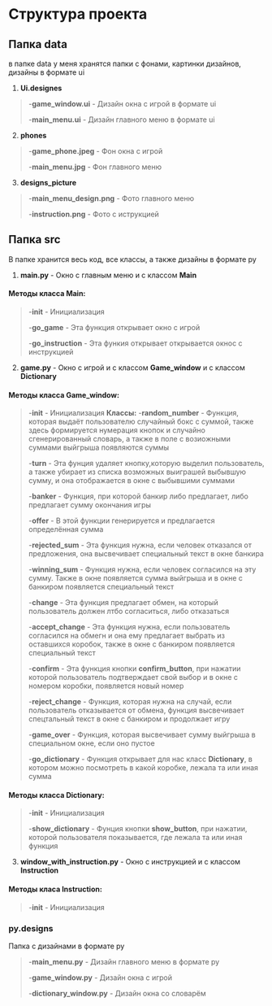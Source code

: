 # Структура проекта

## Папка data
в папке data у меня хранятся папки
с фонами, картинки дизайнов, дизайны в формате ui
1.  **Ui.designes**
>-**game_window.ui** - Дизайн окна с игрой в формате ui
>
>-**main_menu.ui** - Дизайн главного меню в формате ui
2.  **phones**
>-**game_phone.jpeg** - Фон окна с игрой
>
>-**main_menu.jpg** - Фон главного меню
3.  **designs_picture**
>-**main_menu_design.png** - Фото главного меню
>
>-**instruction.png** - Фото с иструкцией
## Папка src
В папке хранится весь код, все классы, а также дизайны в формате py

1.  **main.py** - Окно с главным меню и с классом **Main**
####   Методы класса Main:
>-**__init__** - Инициализация
>
>-**go_game** - Эта функция открывает окно с игрой
>
>-**go_instruction** - Эта функия открывает открывается окнос с инструкцией
2.  **game.py** - Окно с игрой и с классом **Game_window** и с классом **Dictionary**
####   Методы класса Game_window:
>-**__init__** - Инициализация
**Классы:**
>-**random_number** - Функция, которая выдаёт пользователю случайный бокс с суммой, также здесь формируется нумерация кнопок и случайно сгенерированный словарь, а  также в поле с возиожными суммами выйгрыша появляются суммы
>
>-**turn** - Эта фунция удаляет кнопку,которую выделил пользователь, а также убирает из списка возможных выиграшей выбывшую сумму, и она отображается в окне с выбывшими суммами
>
>-**banker** - Функция, при которой банкир либо предлагает, либо предлагает сумму окончания игры
>
>-**offer** - В этой функции генерируется и предлагается определённая сумма
>
>-**rejected_sum** - Эта функция нужна, если человек отказался от предложения, она высвечивает специальный текст в окне банкира
>
>-**winning_sum** - Функция нужна, если человек согласился на эту сумму. Также в окне появляется сумма выйгрыша и в окне с банкиром появляется специальный текст
>
>-**change** - Эта функция предлагает обмен, на который пользователь должен лтбо согласиться, либо отказаться
>
>-**accept_change** - Эта функция нужна, если пользователь согласился на обмегн и она ему предлагает выбрать из оставшихся коробок, также в окне с банкиром появляется специальный текст
>
>-**confirm** - Эта функция кнопки **confirm_button**, при нажатии которой пользователь подтверждает свой выбор и в окне с номером коробки, появляется новый номер
>
>-**reject_change** - Функция, которая нужна на случай, если пользователь отказывается от обмена, функция высвечивает спецтальный текст в окне с банкиром и продолжает игру
>
>-**game_over** - Функция, которая высвечивает сумму выйгрыша в специальном окне, если оно пустое
>
>-**go_dictionary** - Функция открывает для нас класс **Dictionary**, в котором можно посмотреть в какой коробке, лежала та или иная сумма
####   Методы класса Dictionary:
>-**__init__** - Инициализация
>
>-**show_dictionary** - Фунция кнопки **show_button**, при нажатии, которой пользователя показывается, где лежала та или иная функция
3.  **window_with_instruction.py** - Окно с инструкцией и с классом **Instruction**
####  Методы класа Instruction:
>-**__init__** - Инициализация
### py.designs
Папка с дизайнами в формате py
>-**main_menu.py** - Дизайн главного меню в формате py
>
>-**game_window.py** - Дизайн окна с игрой
>
>-**dictionary_window.py** - Дизайн окна со словарём

